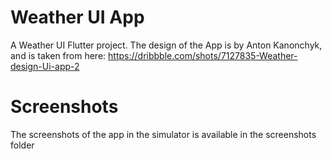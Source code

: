 # Weather UI App

A Weather UI Flutter project. 
The design of the App is by Anton Kanonchyk, and is taken from here: https://dribbble.com/shots/7127835-Weather-design-Ui-app-2

# Screenshots
The screenshots of the app in the simulator is available in the screenshots folder
